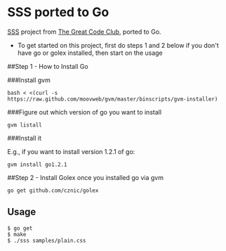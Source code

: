 # SSS ported to Go

[SSS](https://github.com/codedinc/sss) project from [The Great Code Club](http://www.greatcodeclub.com/), ported to Go.

* To get started on this project, first do steps 1 and 2 below if you don't have go or golex installed, then start on the usage

##Step 1 - How to Install Go

###Install gvm

```
bash < <(curl -s https://raw.github.com/moovweb/gvm/master/binscripts/gvm-installer)
```

###Figure out which version of go you want to install

```
gvm listall
```

###Install it

E.g., if you want to install version 1.2.1 of go:

```
gvm install go1.2.1
```

##Step 2 - Install Golex once you installed go via gvm

```
go get github.com/cznic/golex
```

## Usage

    $ go get
    $ make
    $ ./sss samples/plain.css
